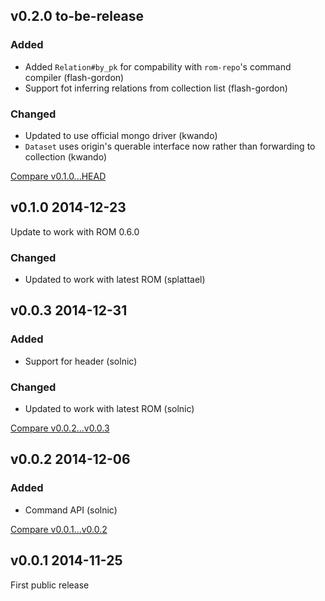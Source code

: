 ## v0.2.0 to-be-release

### Added

* Added `Relation#by_pk` for compability with `rom-repo`'s command compiler (flash-gordon)
* Support fot inferring relations from collection list (flash-gordon)

### Changed

* Updated to use official mongo driver (kwando)
* `Dataset` uses origin's querable interface now rather than forwarding to collection (kwando)

[Compare v0.1.0...HEAD](https://github.com/rom-rb/rom-mongo/compare/v0.1.0...HEAD)

## v0.1.0 2014-12-23

Update to work with ROM 0.6.0

### Changed

* Updated to work with latest ROM (splattael)

## v0.0.3 2014-12-31

### Added

* Support for header (solnic)

### Changed

* Updated to work with latest ROM (solnic)

[Compare v0.0.2...v0.0.3](https://github.com/rom-rb/rom-mongo/compare/v0.0.2...v0.0.3)

## v0.0.2 2014-12-06

### Added

* Command API (solnic)

[Compare v0.0.1...v0.0.2](https://github.com/rom-rb/rom-mongo/compare/v0.0.1...v0.0.2)

## v0.0.1 2014-11-25

First public release
